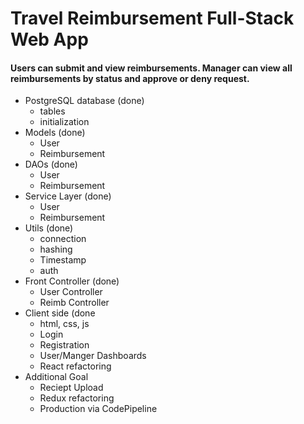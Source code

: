 <h1>Travel Reimbursement Full-Stack Web App</h1>

<h4>Users can submit and view reimbursements. Manager can view all reimbursements by status and approve or deny request.</h4>

* PostgreSQL database (done)
    - tables
    - initialization
* Models (done)
    - User
    - Reimbursement
* DAOs (done)
    - User
    - Reimbursement
* Service Layer (done)
    - User
    - Reimbursement
* Utils (done) 
    - connection
    - hashing
    - Timestamp
    - auth 
* Front Controller (done)
    - User Controller
    - Reimb Controller
* Client side (done
    - html, css, js
    - Login
    - Registration
    - User/Manger Dashboards
    - React refactoring 
 * Additional Goal
    - Reciept Upload 
    - Redux refactoring
    - Production via CodePipeline
